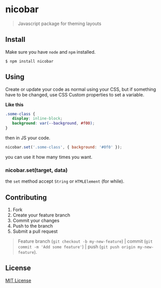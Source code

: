 # nicobar
> Javascript package for theming layouts

## Install
Make sure you have `node` and `npm` installed.

`$ npm install nicobar`

## Using
Create or update your code as normal using your CSS, but if something have to be changed, use CSS Custom properties to set a variable.

**Like this**
```css
.some-class {
   display: inline-block;
   background: var(--background, #f00);  
}
```

then in JS your code.

```javascript
nicobar.set('.some-class', { background: '#0f0' });
```

you can use it how many times you want.

### nicobar.set(target, data)
the `set` method accept `String` or `HTMLElement` (for while).

## Contributing

1. Fork
2. Create your feature branch
3. Commit your changes
4. Push to the branch
5. Submit a pull request

>Feature branch (`git checkout -b my-new-feature`) | commit (`git commit -m 'Add some feature'`) | push (`git push origin my-new-feature`).

## License

[MIT License](http://opensource.org/licenses/MIT)
